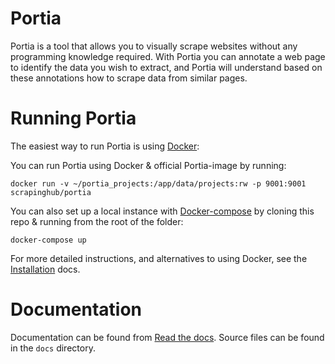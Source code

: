 Portia
======

Portia is a tool that allows you to visually scrape websites without any programming knowledge required. With Portia you can annotate a web page to identify the data you wish to extract, and Portia will understand based on these annotations how to scrape data from similar pages.

# Running Portia

The easiest way to run Portia is using [Docker]:

You can run Portia using Docker & official Portia-image by running:

    docker run -v ~/portia_projects:/app/data/projects:rw -p 9001:9001 scrapinghub/portia

You can also set up a local instance with [Docker-compose] by cloning this repo & running from the root of the folder:

    docker-compose up

For more detailed instructions, and alternatives to using Docker, see the [Installation] docs.

# Documentation

Documentation can be found from [Read the docs]. Source files can be found in the ``docs`` directory.

[Docker]: https://www.docker.com/
[Docker-compose]:https://docs.docker.com/compose
[Installation]: http://portia.readthedocs.org/en/latest/installation.html
[Read the docs]: http://portia.readthedocs.org/en/latest/index.html
[Scrapinghub]: https://portia.scrapinghub.com/
